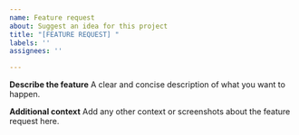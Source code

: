 ```yaml
---
name: Feature request
about: Suggest an idea for this project
title: "[FEATURE REQUEST] "
labels: ''
assignees: ''

---
```


**Describe the feature**
A clear and concise description of what you want to happen.

**Additional context**
Add any other context or screenshots about the feature request here.
